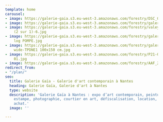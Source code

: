 ```yaml
---
template: home
carousel:
- image: https://galerie-gaia.s3.eu-west-3.amazonaws.com/forestry/DSC_0685.JPG
- image: https://galerie-gaia.s3.eu-west-3.amazonaws.com/forestry/galerie-gaia-yann-peron-emile-instagram.jpg
- image: https://galerie-gaia.s3.eu-west-3.amazonaws.com/forestry/valeyrie durant
    (2 sur 1)-6.jpg
- image: https://galerie-gaia.s3.eu-west-3.amazonaws.com/forestry/galerie-gaia-olivier-duhec-mini
    log POMPE.jpg
- image: https://galerie-gaia.s3.eu-west-3.amazonaws.com/forestry/galerie-gaia-edwin
    wide-TPDNE1 100x150 cm.jpg
- image: https://galerie-gaia.s3.eu-west-3.amazonaws.com/forestry/P21-04 EMILE 2021
    01.jpg
- image: https://galerie-gaia.s3.eu-west-3.amazonaws.com/forestry/AAF_2022_BRU_04_Email-headerw560xh280px_v32.jpg
redirect_from:
- "/plan/"
seo:
  title: Galerie Gaïa - Galerie d'art contemporain à Nantes
  heading: Galerie Gaïa, Galerie d'art à Nantes
  type: website
  description: 'Galerie Gaïa à Nantes : expo d’art contemporain, peinture, sculpture,
    estampe, photographie, courtier en art, défiscalisation, location, prêt avant
    achat.'
  image: ''

---
```

